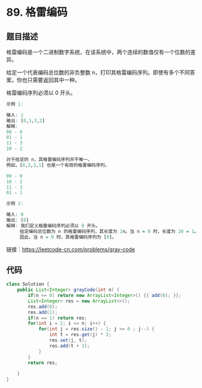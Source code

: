 # 89. 格雷编码

## 题目描述

格雷编码是一个二进制数字系统，在该系统中，两个连续的数值仅有一个位数的差异。

给定一个代表编码总位数的非负整数 n，打印其格雷编码序列。即使有多个不同答案，你也只需要返回其中一种。

格雷编码序列必须以 0 开头。

 
```r
示例 1:

输入: 2
输出: [0,1,3,2]
解释:
00 - 0
01 - 1
11 - 3
10 - 2

对于给定的 n，其格雷编码序列并不唯一。
例如，[0,2,3,1] 也是一个有效的格雷编码序列。

00 - 0
10 - 2
11 - 3
01 - 1

示例 2:

输入: 0
输出: [0]
解释: 我们定义格雷编码序列必须以 0 开头。
     给定编码总位数为 n 的格雷编码序列，其长度为 2n。当 n = 0 时，长度为 20 = 1。
     因此，当 n = 0 时，其格雷编码序列为 [0]。
```

链接：https://leetcode-cn.com/problems/gray-code

## 代码

```java
class Solution {
    public List<Integer> grayCode(int n) {
        if(n == 0) return new ArrayList<Integer>() {{ add(0); }};
        List<Integer> res = new ArrayList<>();
        res.add(0);
        res.add(1);
        if(n == 1) return res;
        for(int i = 2; i <= n; i++) {
            for(int j = res.size() - 1; j >= 0 ; j--) {
                int t = res.get(j) * 2;
                res.set(j, t);
                res.add(t + 1);
            }
        }
        return res;
        
    }
}
```